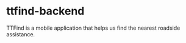 # ttfind-backend
TTFind is a mobile application that helps us find the nearest roadside assistance.
